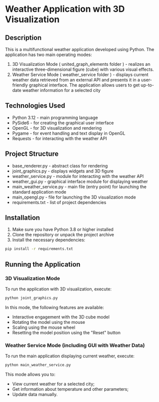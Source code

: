 # Weather Application with 3D Visualization

## Description
This is a multifunctional weather application developed using Python. The application has two main operating modes:

1. 3D Visualization Mode ( united_graph_elements folder ) - realizes an interactive three-dimensional figure (cube) with various visual effects.
2. Weather Service Mode ( weather_service folder ) - displays current weather data retrieved from an external API and presents it in a user-friendly 
graphical interface.
The application allows users to get up-to-date weather information for a selected city

## Technologies Used
- Python 3.12 - main programming language
- PySide6 - for creating the graphical user interface
- OpenGL - for 3D visualization and rendering
- Pygame - for event handling and text display in OpenGL
- Requests - for interacting with the weather API

## Project Structure
- base_renderer.py - abstract class for rendering
- joint_graphics.py - displays widgets and 3D figure
- weather_service.py - module for interacting with the weather API
- weather_gui.py - graphical interface module for displaying weather
- main_weather_service.py - main file (entry point) for launching the standard application mode
- main_opengl.py - file for launching the 3D visualization mode
- requirements.txt - list of project dependencies

## Installation
1. Make sure you have Python 3.8 or higher installed
2. Clone the repository or unpack the project archive
3. Install the necessary dependencies:
```bash
pip install -r requirements.txt
```

## Running the Application

### 3D Visualization Mode
To run the application with 3D visualization, execute:

```bash
python joint_graphics.py
```

In this mode, the following features are available:

- Interactive engagement with the 3D cube model
- Rotating the model using the mouse
- Scaling using the mouse wheel
- Resetting the model position using the "Reset" button

### Weather Service Mode (including GUI with Weather Data)
To run the main application displaying current weather, execute:

```bash
python main_weather_service.py
```
This mode allows you to:

- View current weather for a selected city;
- Get information about temperature and other parameters;
- Update data manually.
